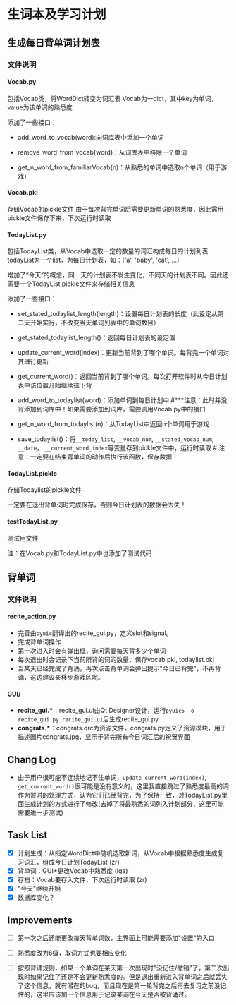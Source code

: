 # 生词本及学习计划

## 生成每日背单词计划表

### 文件说明

#### Vocab.py

包括Vocab类，将WordDict转变为词汇表
Vocab为一dict，其中key为单词，value为该单词的熟悉度

添加了一些接口：

* add_word_to_vocab(word):向词库表中添加一个单词

* remove_word_from_vocab(word)：从词库表中移除一个单词

* get_n_word_from_familiarVocab(n)：从熟悉的单词中选取n个单词（用于游戏）


#### Vocab.pkl

存储Vocab的pickle文件
由于每次背完单词后需要更新单词的熟悉度，因此需用pickle文件保存下来，下次运行时读取

#### TodayList.py

包括TodayList类，从Vocab中选取一定的数量的词汇构成每日的计划列表
todayList为一个list，为每日计划表，如：['a', 'baby', 'cat', ...]

增加了“今天”的概念，同一天的计划表不发生变化，不同天的计划表不同。因此还需要一个TodayList.pickle文件来存储相关信息

添加了一些接口：

* set_stated_todaylist_length(length)：设置每日计划表的长度（此设定从第二天开始实行，不改变当天单词列表中的单词数目）

* get_stated_todaylist_length()：返回每日计划表的设定值

* update_current_word(index)：更新当前背到了哪个单词。每背完一个单词对其进行更新

* get_current_word()：返回当前背到了哪个单词。每次打开软件时从今日计划表中该位置开始继续往下背

* add_word_to_todaylist(word)：添加单词到每日计划中 #***注意：此时并没有添加到词库中！如果需要添加到词库，需要调用Vocab.py中的接口

* get_n_word_from_todaylist(n)：从TodayList中返回n个单词用于游戏

* save_todaylist()：将`__today_list`, `__vocab_num`, `__stated_vocab_num`, `__date`， `__current_word_index`等变量存到pickle文件中，运行时读取 # 注意：一定要在结束背单词的动作后执行该函数，保存数据！

#### TodayList.pickle
存储Todaylist的pickle文件

一定要在退出背单词时完成保存，否则今日计划表的数据会丢失！

#### testTodayList.py

测试用文件

注：在Vocab.py和TodayList.py中也添加了测试代码
## 背单词

### 文件说明

#### recite_action.py

* 完善由`pyuic`翻译出的recite_gui.py，定义slot和signal。
* 完成背单词操作
* 第一次进入时会有弹出框，询问需要每天背多少个单词
* 每次退出时会记录下当前所背的词的数量，保存vocab.pkl, todaylist.pkl
* 当某天已经完成了背诵，再次点击背单词会弹出提示"今日已背完"，不再背诵，这边建议亲移步游戏区呢。

#### GUI/

* **recite_gui.\***：recite_gui.ui由Qt Designer设计，运行`pyuic5 -o recite_gui.py recite_gui.ui`后生成recite_gui.py
* **congrats.\***：congrats.qrc为资源文件，congrats.py定义了资源模块，用于描述图片congrats.jpg，显示于背完所有今日词汇后的祝贺界面

## Chang Log

* 由于用户很可能不连续地记不住单词，`update_current_word(index)`, `get_current_word()`很可能是没有意义的，这里我直接跳过了熟悉度最高的词作为暂时的处理方式，认为它们已经背完，为了保持一致，对TodayList.py里面生成计划的方式进行了修改(去掉了将最熟悉的词列入计划部分，这里可能需要进一步测试)

## Task List

- [x] 计划生成：从指定WordDict中随机选取新词，从Vocab中根据熟悉度生成复习词汇，组成今日计划TodayList (zr)
- [x] 背单词：GUI+更改Vocab中熟悉度 (lqa)
- [x] 存档：Vocab要存入文件，下次运行时读取 (zr)
- [x] "今天"继续开始
- [x] 数据库变化？

## Improvements

- [ ] 第一次之后还能更改每天背单词数，主界面上可能需要添加"设置"的入口
- [ ] 熟悉度改为6级，取词方式也要相应变化
- [ ] 按照背诵规则，如果一个单词在某天第一次出现时"没记住/撤销"了，第二次出现时如果记住了还是不会更新熟悉度的。但是退出重新进入背单词之后就丢失了这个信息，就有潜在的bug，而且现在是第一轮背完之后再去复习之前没记住的，这里应该加一个信息用于记录某词在今天是否被背诵过。

